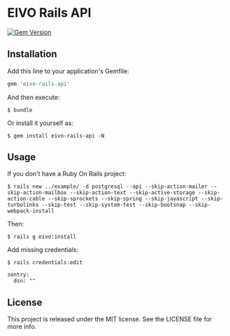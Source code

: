 # EIVO Rails API

[![Gem Version](https://badge.fury.io/rb/eivo-rails-api.svg)](http://badge.fury.io/rb/eivo-rails-api)

## Installation

Add this line to your application's Gemfile:

```ruby
gem 'eivo-rails-api'
```

And then execute:

    $ bundle

Or install it yourself as:

    $ gem install eivo-rails-api -N

## Usage

If you don't have a Ruby On Rails project:

	$ rails new ../example/ -d postgresql --api --skip-action-mailer --skip-action-mailbox --skip-action-text --skip-active-storage --skip-action-cable --skip-sprockets --skip-spring --skip-javascript --skip-turbolinks --skip-test --skip-system-test --skip-bootsnap --skip-webpack-install

Then:

	$ rails g eivo:install

Add missing credentials:

	$ rails credentials:edit

```
sentry:
  dsn: ""
```

## License

This project is released under the MIT license. See the LICENSE file for more info.
